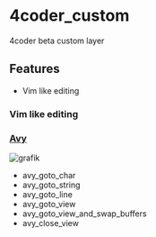 # 4coder_custom
4coder beta custom layer


## Features
- Vim like editing
### Vim like editing
### [Avy](https://github.com/tebtro/4coder_custom/blob/master/custom/avy.cpp)
![grafik](https://user-images.githubusercontent.com/34396145/76298564-f0676080-62b9-11ea-804e-6360324abfca.png)
- avy_goto_char
- avy_goto_string
- avy_goto_line
- avy_goto_view
- avy_goto_view_and_swap_buffers
- avy_close_view
